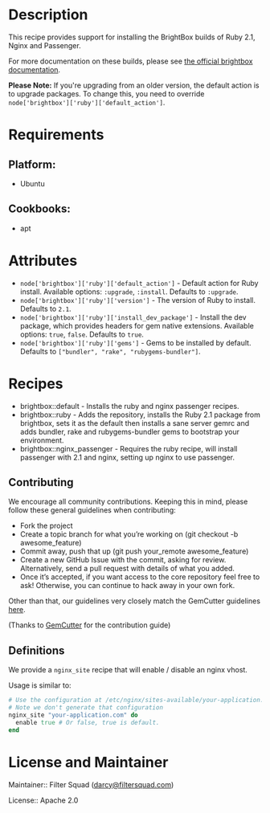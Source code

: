 # Description

This recipe provides support for installing the BrightBox builds of Ruby 2.1, Nginx and Passenger.

For more documentation on these builds, please see [the official brightbox documentation](http://blog.brightbox.co.uk/posts/next-generation-ruby-packages-for-ubuntu).

**Please Note:** If you're upgrading from an older version, the default action is to upgrade packages. To change this, you need
to override `node['brightbox']['ruby']['default_action']`.

# Requirements

## Platform:

* Ubuntu

## Cookbooks:

* apt

# Attributes

* `node['brightbox']['ruby']['default_action']` - Default action for Ruby install. Available options: `:upgrade`, `:install`. Defaults to `:upgrade`.
* `node['brightbox']['ruby']['version']` - The version of Ruby to install. Defaults to `2.1`.
* `node['brightbox']['ruby']['install_dev_package']` - Install the dev package, which provides headers for gem native extensions. Available options: `true`, `false`. Defaults to `true`.
* `node['brightbox']['ruby']['gems']` - Gems to be installed by default. Defaults to `["bundler", "rake", "rubygems-bundler"]`.

# Recipes

* brightbox::default - Installs the ruby and nginx passenger recipes.
* brightbox::ruby - Adds the repository, installs the Ruby 2.1 package from brightbox, sets it as the default then installs a sane server gemrc and adds bundler, rake and rubygems-bundler gems to bootstrap your environment.
* brightbox::nginx_passenger - Requires the ruby recipe, will install passenger with 2.1 and nginx, setting up nginx to use passenger.

## Contributing

We encourage all community contributions. Keeping this in mind, please follow these general guidelines when contributing:

* Fork the project
* Create a topic branch for what you’re working on (git checkout -b awesome_feature)
* Commit away, push that up (git push your\_remote awesome\_feature)
* Create a new GitHub Issue with the commit, asking for review. Alternatively, send a pull request with details of what you added.
* Once it’s accepted, if you want access to the core repository feel free to ask! Otherwise, you can continue to hack away in your own fork.

Other than that, our guidelines very closely match the GemCutter guidelines [here](http://wiki.github.com/qrush/gemcutter/contribution-guidelines).

(Thanks to [GemCutter](http://wiki.github.com/qrush/gemcutter/) for the contribution guide)


## Definitions

We provide a `nginx_site` recipe that will enable / disable an nginx vhost.

Usage is similar to:

```ruby
# Use the configuration at /etc/nginx/sites-available/your-application.com
# Note we don't generate that configuration
nginx_site "your-application.com" do
  enable true # Or false, true is default.
end
```


# License and Maintainer

Maintainer:: Filter Squad (<darcy@filtersquad.com>)

License:: Apache 2.0
